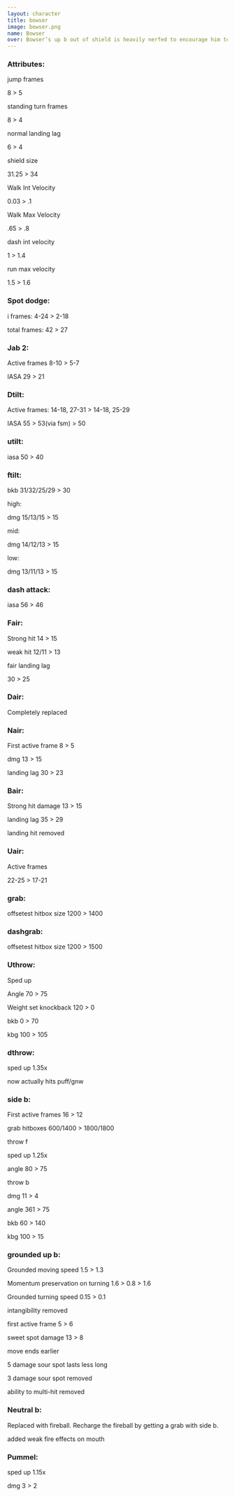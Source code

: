 ```yaml
---
layout: character
title: bowser
image: bowser.png
name: Bowser
over: Bowser’s up b out of shield is heavily nerfed to encourage him to be more aggressive and camp in shield less. Fireball was added and bound to grabs to also encourage and reward aggression.
---
```


### Attributes:

jump frames

8 > 5

standing turn frames

8 > 4

normal landing lag

6 > 4

shield size

31.25 > 34

Walk Int Velocity

0.03 > .1

Walk Max Velocity

.65 > .8

dash int velocity

1 > 1.4

run max velocity

1.5 > 1.6


### Spot dodge:

i frames: 4-24 > 2-18

total frames: 42 > 27


### Jab 2:

Active frames 8-10 > 5-7

IASA 29 > 21


### Dtilt:

Active frames: 14-18, 27-31 > 14-18, 25-29

IASA 55 > 53(via fsm) > 50


### utilt: 

iasa 50 > 40


### ftilt:

bkb 31/32/25/29 > 30

high:

dmg 15/13/15 > 15

mid:

dmg 14/12/13 > 15

low:

dmg  13/11/13 > 15


### dash attack:

iasa 56 > 46


### Fair:

Strong hit 14 > 15

weak hit 12/11 > 13

fair landing lag

30 > 25


### Dair:

Completely replaced


### Nair: 

First active frame 8 > 5

dmg 13 > 15

landing lag 30 > 23


### Bair:

Strong hit damage 13 > 15

landing lag 35 > 29

landing hit removed


### Uair:

Active frames

22-25 > 17-21 



### grab:

offsetest hitbox size 1200 > 1400

 

### dashgrab: 

offsetest hitbox size 1200 > 1500



### Uthrow:

Sped up

Angle 70 > 75

Weight set knockback 120 > 0

bkb 0 > 70

kbg 100 > 105



### dthrow:

sped up 1.35x

now actually hits puff/gnw



### side b: 

First active frames 16 > 12

grab hitboxes 600/1400 > 1800/1800

throw f

sped up 1.25x

angle 80 > 75

throw b

dmg 11 > 4

angle 361 > 75

bkb 60 > 140

kbg 100 > 15


### grounded up b:

Grounded moving speed 1.5 > 1.3

Momentum preservation on turning 1.6 > 0.8 > 1.6

Grounded turning speed 0.15 > 0.1

intangibility removed

first active frame 5 > 6

sweet spot damage 13 > 8

move ends earlier

5 damage sour spot lasts less long

3 damage sour spot removed

ability to multi-hit removed


### Neutral b:

Replaced with fireball. Recharge the fireball by getting a grab with side b.

added weak fire effects on mouth 


### Pummel:

sped up 1.15x

dmg 3 > 2

